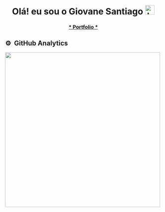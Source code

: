 <h1 align="center">Olá!  eu sou o Giovane Santiago <img src="https://raw.githubusercontent.com/kaueMarques/kaueMarques/master/hi.gif" height="30" alt="hand saying ola"width="30px" alt="hand_saying_ hi"> </h1>
<h3 align="center"> <a target="_blank" href="https://giovanesantiago.netlify.app/">* Portfolio *</a> </h3>



## ⚙️ &nbsp;GitHub Analytics

<p align="left">
<img width="500em" src="https://github-readme-stats.vercel.app/api/top-langs/?username=giovanesantiago&layout=compact&langs_count=7&theme=dracula"/>
</p>


